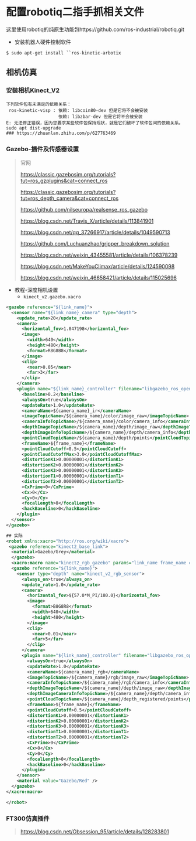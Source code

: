 # 配置robotiq二指手抓相关文件

这里使用robotiq的纯原生功能包https://github.com/ros-industrial/robotiq.git

- 安装机器人硬件控制软件

```shell
$ sudo apt-get install ``ros-kinetic-arbotix
```

## 相机仿真

### 安装相机Kinect_V2

```shell
下列软件包有未满足的依赖关系：
 ros-kinetic-visp : 依赖: libcoin80-dev 但是它将不会被安装
                    依赖: libzbar-dev 但是它将不会被安装
E: 无法修正错误，因为您要求某些软件包保持现状，就是它们破坏了软件包间的依赖关系。
sudo apt dist-upgrade
### https://zhuanlan.zhihu.com/p/627763469
```

### Gazebo-插件及传感器设置

> 官网
>
> https://classic.gazebosim.org/tutorials?tut=ros_gzplugins&cat=connect_ros
>
> https://classic.gazebosim.org/tutorials?tut=ros_depth_camera&cat=connect_ros
>
> 
>
> https://github.com/nilseuropa/realsense_ros_gazebo
>
> https://blog.csdn.net/Travis_X/article/details/113841901
>
> https://blog.csdn.net/qq_37266917/article/details/1049590713
>
> https://github.com/Luchuanzhao/gripper_breakdown_solution
>
> https://blog.csdn.net/weixin_43455581/article/details/106378239
>
> https://blog.csdn.net/MakeYouClimax/article/details/124590098
>
> https://blog.csdn.net/weixin_46658421/article/details/115025696

- 教程-深度相机设置
  - `kinect_v2.gazebo.xacro`

```xml
<gazebo reference="${link_name}">
  <sensor name="${link_name}_camera" type="depth">
    <update_rate>20</update_rate>
    <camera>
      <horizontal_fov>1.047198</horizontal_fov>
      <image>
        <width>640</width>
        <height>480</height>
        <format>R8G8B8</format>
      </image>
      <clip>
        <near>0.05</near>
        <far>3</far>
      </clip>
    </camera>
    <plugin name="${link_name}_controller" filename="libgazebo_ros_openni_kinect.so">
      <baseline>0.2</baseline>
      <alwaysOn>true</alwaysOn>
      <updateRate>1.0</updateRate>
      <cameraName>${camera_name}_ir</cameraName>
      <imageTopicName>/${camera_name}/color/image_raw</imageTopicName>
      <cameraInfoTopicName>/${camera_name}/color/camera_info</cameraInfoTopicName>
      <depthImageTopicName>/${camera_name}/depth/image_raw</depthImageTopicName>
      <depthImageInfoTopicName>/${camera_name}/depth/camera_info</depthImageInfoTopicName>
      <pointCloudTopicName>/${camera_name}/depth/points</pointCloudTopicName>
      <frameName>${frame_name}</frameName>
      <pointCloudCutoff>0.5</pointCloudCutoff>
      <pointCloudCutoffMax>3.0</pointCloudCutoffMax>
      <distortionK1>0.00000001</distortionK1>
      <distortionK2>0.00000001</distortionK2>
      <distortionK3>0.00000001</distortionK3>
      <distortionT1>0.00000001</distortionT1>
      <distortionT2>0.00000001</distortionT2>
      <CxPrime>0</CxPrime>
      <Cx>0</Cx>
      <Cy>0</Cy>
      <focalLength>0</focalLength>
      <hackBaseline>0</hackBaseline>
    </plugin>
  </sensor>
</gazebo>

## 实际
<robot xmlns:xacro="http://ros.org/wiki/xacro">
 <gazebo reference="kinect2_base_link">
  <material>Gazebo/Grey</material>
  </gazebo>
  <xacro:macro name="kinect2_rgb_gazebo" params="link_name frame_name camera_name">
  <gazebo reference="${link_name}">
    <sensor type="depth" name="kinect_v2_rgb_sensor">
      <always_on>true</always_on>
      <update_rate>1.0</update_rate>
      <camera>
        <horizontal_fov>${57.0*M_PI/180.0}</horizontal_fov>
        <image>
          <format>B8G8R8</format>
          <width>640</width>
          <height>480</height>
        </image>
        <clip>
          <near>0.01</near>
          <far>5</far>
        </clip>
      </camera>
      <plugin name="${link_name}_controller" filename="libgazebo_ros_openni_kinect.so">
        <alwaysOn>true</alwaysOn>
        <updateRate>1.0</updateRate>
        <cameraName>${camera_name}_rgb</cameraName>
        <imageTopicName>/${camera_name}/rgb/image_raw</imageTopicName>
        <cameraInfoTopicName>/${camera_name}/rgb/camera_info</cameraInfoTopicName>
        <depthImageTopicName>/${camera_name}/depth/image_raw</depthImageTopicName>
        <depthImageCameraInfoTopicName>/${camera_name}/depth/camera_info</depthImageCameraInfoTopicName>
        <pointCloudTopicName>/${camera_name}/depth_registered/points</pointCloudTopicName>
        <frameName>${frame_name}</frameName>
        <pointCloudCutoff>0.5</pointCloudCutoff>
        <distortionK1>0.00000001</distortionK1>
        <distortionK2>0.00000001</distortionK2>
        <distortionK3>0.00000001</distortionK3>
        <distortionT1>0.00000001</distortionT1>
        <distortionT2>0.00000001</distortionT2>
        <CxPrime>0</CxPrime>
        <Cx>0</Cx>
        <Cy>0</Cy>
        <focalLength>0</focalLength>
        <hackBaseline>0</hackBaseline>
      </plugin>
    </sensor>
    <material value="Gazebo/Red" />
  </gazebo>
</xacro:macro>

</robot>
```

### FT300仿真插件

> https://blog.csdn.net/Obsession_95/article/details/128283801

